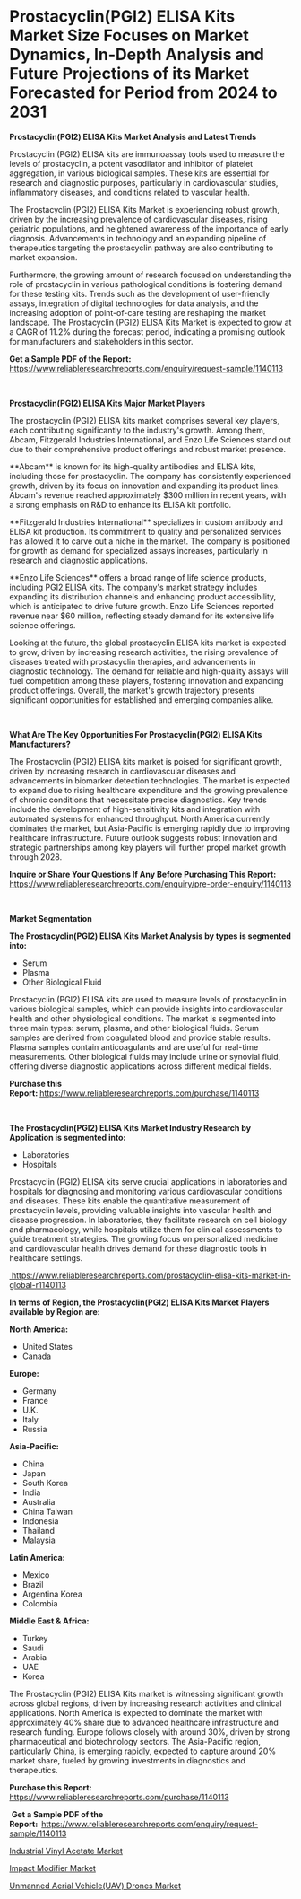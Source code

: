 <p><h1>Prostacyclin(PGI2) ELISA Kits Market Size Focuses on Market Dynamics, In-Depth Analysis and Future Projections of its Market Forecasted for Period from 2024 to 2031</h1></p><p><strong>Prostacyclin(PGI2) ELISA Kits Market Analysis and Latest Trends</strong></p>
<p><p>Prostacyclin (PGI2) ELISA kits are immunoassay tools used to measure the levels of prostacyclin, a potent vasodilator and inhibitor of platelet aggregation, in various biological samples. These kits are essential for research and diagnostic purposes, particularly in cardiovascular studies, inflammatory diseases, and conditions related to vascular health.</p><p>The Prostacyclin (PGI2) ELISA Kits Market is experiencing robust growth, driven by the increasing prevalence of cardiovascular diseases, rising geriatric populations, and heightened awareness of the importance of early diagnosis. Advancements in technology and an expanding pipeline of therapeutics targeting the prostacyclin pathway are also contributing to market expansion. </p><p>Furthermore, the growing amount of research focused on understanding the role of prostacyclin in various pathological conditions is fostering demand for these testing kits. Trends such as the development of user-friendly assays, integration of digital technologies for data analysis, and the increasing adoption of point-of-care testing are reshaping the market landscape. The Prostacyclin (PGI2) ELISA Kits Market is expected to grow at a CAGR of 11.2% during the forecast period, indicating a promising outlook for manufacturers and stakeholders in this sector.</p></p>
<p><strong>Get a Sample PDF of the Report:&nbsp;</strong> <a href="https://www.reliableresearchreports.com/enquiry/request-sample/1140113?utm_campaign=11&utm_medium=2&utm_source=Github&utm_content=ia&utm_term=28122024&utm_id=prostacyclinpgi2-elisa-kits">https://www.reliableresearchreports.com/enquiry/request-sample/1140113</a></p>
<p>&nbsp;</p>
<p><strong>Prostacyclin(PGI2) ELISA Kits Major Market Players</strong></p>
<p><p>The prostacyclin (PGI2) ELISA kits market comprises several key players, each contributing significantly to the industry's growth. Among them, Abcam, Fitzgerald Industries International, and Enzo Life Sciences stand out due to their comprehensive product offerings and robust market presence.</p><p>**Abcam** is known for its high-quality antibodies and ELISA kits, including those for prostacyclin. The company has consistently experienced growth, driven by its focus on innovation and expanding its product lines. Abcam's revenue reached approximately $300 million in recent years, with a strong emphasis on R&D to enhance its ELISA kit portfolio.</p><p>**Fitzgerald Industries International** specializes in custom antibody and ELISA kit production. Its commitment to quality and personalized services has allowed it to carve out a niche in the market. The company is positioned for growth as demand for specialized assays increases, particularly in research and diagnostic applications.</p><p>**Enzo Life Sciences** offers a broad range of life science products, including PGI2 ELISA kits. The company's market strategy includes expanding its distribution channels and enhancing product accessibility, which is anticipated to drive future growth. Enzo Life Sciences reported revenue near $60 million, reflecting steady demand for its extensive life science offerings.</p><p>Looking at the future, the global prostacyclin ELISA kits market is expected to grow, driven by increasing research activities, the rising prevalence of diseases treated with prostacyclin therapies, and advancements in diagnostic technology. The demand for reliable and high-quality assays will fuel competition among these players, fostering innovation and expanding product offerings. Overall, the market's growth trajectory presents significant opportunities for established and emerging companies alike.</p></p>
<p>&nbsp;</p>
<p><strong>What Are The Key Opportunities For Prostacyclin(PGI2) ELISA Kits Manufacturers?</strong></p>
<p><p>The Prostacyclin (PGI2) ELISA kits market is poised for significant growth, driven by increasing research in cardiovascular diseases and advancements in biomarker detection technologies. The market is expected to expand due to rising healthcare expenditure and the growing prevalence of chronic conditions that necessitate precise diagnostics. Key trends include the development of high-sensitivity kits and integration with automated systems for enhanced throughput. North America currently dominates the market, but Asia-Pacific is emerging rapidly due to improving healthcare infrastructure. Future outlook suggests robust innovation and strategic partnerships among key players will further propel market growth through 2028.</p></p>
<p><strong>Inquire or Share Your Questions If Any Before Purchasing This Report:</strong> <a href="https://www.reliableresearchreports.com/enquiry/pre-order-enquiry/1140113?utm_campaign=11&utm_medium=2&utm_source=Github&utm_content=ia&utm_term=28122024&utm_id=prostacyclinpgi2-elisa-kits">https://www.reliableresearchreports.com/enquiry/pre-order-enquiry/1140113</a></p>
<p>&nbsp;</p>
<p><strong>Market Segmentation</strong></p>
<p><strong>The Prostacyclin(PGI2) ELISA Kits Market Analysis by types is segmented into:</strong></p>
<p><ul><li>Serum</li><li>Plasma</li><li>Other Biological Fluid</li></ul></p>
<p><p>Prostacyclin (PGI2) ELISA kits are used to measure levels of prostacyclin in various biological samples, which can provide insights into cardiovascular health and other physiological conditions. The market is segmented into three main types: serum, plasma, and other biological fluids. Serum samples are derived from coagulated blood and provide stable results. Plasma samples contain anticoagulants and are useful for real-time measurements. Other biological fluids may include urine or synovial fluid, offering diverse diagnostic applications across different medical fields.</p></p>
<p><strong>Purchase this Report:&nbsp;</strong><a href="https://www.reliableresearchreports.com/purchase/1140113?utm_campaign=11&utm_medium=2&utm_source=Github&utm_content=ia&utm_term=28122024&utm_id=prostacyclinpgi2-elisa-kits">https://www.reliableresearchreports.com/purchase/1140113</a></p>
<p>&nbsp;</p>
<p><strong>The Prostacyclin(PGI2) ELISA Kits Market Industry Research by Application is segmented into:</strong></p>
<p><ul><li>Laboratories</li><li>Hospitals</li></ul></p>
<p><p>Prostacyclin (PGI2) ELISA kits serve crucial applications in laboratories and hospitals for diagnosing and monitoring various cardiovascular conditions and diseases. These kits enable the quantitative measurement of prostacyclin levels, providing valuable insights into vascular health and disease progression. In laboratories, they facilitate research on cell biology and pharmacology, while hospitals utilize them for clinical assessments to guide treatment strategies. The growing focus on personalized medicine and cardiovascular health drives demand for these diagnostic tools in healthcare settings.</p></p>
<p><a href="https://www.reliableresearchreports.com/prostacyclin-elisa-kits-market-in-global-r1140113?utm_campaign=11&utm_medium=2&utm_source=Github&utm_content=ia&utm_term=28122024&utm_id=prostacyclinpgi2-elisa-kits">&nbsp;https://www.reliableresearchreports.com/prostacyclin-elisa-kits-market-in-global-r1140113</a></p>
<p><strong>In terms of Region, the Prostacyclin(PGI2) ELISA Kits Market Players available by Region are:</strong></p>
<p>
    <p> <strong> North America: </strong>
        <ul>
            <li>United States</li>
            <li>Canada</li>
        </ul>
        </p> 
    <p> <strong> Europe: </strong>
        <ul>
            <li>Germany</li>
            <li>France</li>
            <li>U.K.</li>
            <li>Italy</li>
            <li>Russia</li>
        </ul>
        </p> 
    <p> <strong> Asia-Pacific: </strong>
        <ul>
            <li>China</li>
            <li>Japan</li>
            <li>South Korea</li>
            <li>India</li>
            <li>Australia</li>
            <li>China Taiwan</li>
            <li>Indonesia</li>
            <li>Thailand</li>
            <li>Malaysia</li>
        </ul>
        </p> 
    <p> <strong> Latin America: </strong>
        <ul>
            <li>Mexico</li>
            <li>Brazil</li>
            <li>Argentina Korea</li>
            <li>Colombia</li>
        </ul>
        </p> 
    <p> <strong> Middle East & Africa: </strong>
        <ul>
            <li>Turkey</li>
            <li>Saudi</li>
            <li>Arabia</li>
            <li>UAE</li>
            <li>Korea</li>
        </ul>
    </p>
    </p>
<p><p>The Prostacyclin (PGI2) ELISA Kits market is witnessing significant growth across global regions, driven by increasing research activities and clinical applications. North America is expected to dominate the market with approximately 40% share due to advanced healthcare infrastructure and research funding. Europe follows closely with around 30%, driven by strong pharmaceutical and biotechnology sectors. The Asia-Pacific region, particularly China, is emerging rapidly, expected to capture around 20% market share, fueled by growing investments in diagnostics and therapeutics.</p></p>
<p><strong>Purchase this Report: </strong><a href="https://www.reliableresearchreports.com/purchase/1140113?utm_campaign=11&utm_medium=2&utm_source=Github&utm_content=ia&utm_term=28122024&utm_id=prostacyclinpgi2-elisa-kits">https://www.reliableresearchreports.com/purchase/1140113</a></p>
<p>&nbsp;<strong>Get a Sample PDF of the Report:&nbsp;&nbsp;</strong><a href="https://www.reliableresearchreports.com/enquiry/request-sample/1140113?utm_campaign=11&utm_medium=2&utm_source=Github&utm_content=ia&utm_term=28122024&utm_id=prostacyclinpgi2-elisa-kits">https://www.reliableresearchreports.com/enquiry/request-sample/1140113</a></p>
<p><strong></strong></p>
<p><p><a href="https://github.com/gukenneth26571/Market-Research-Report-List-1/blob/main/industrial-vinyl-acetate-market.md?utm_campaign=11&utm_medium=2&utm_source=Github&utm_content=ia&utm_term=28122024&utm_id=prostacyclinpgi2-elisa-kits">Industrial Vinyl Acetate Market</a></p><p><a href="https://github.com/triattwood9919/Market-Research-Report-List-1/blob/main/impact-modifier-market.md?utm_campaign=11&utm_medium=2&utm_source=Github&utm_content=ia&utm_term=28122024&utm_id=prostacyclinpgi2-elisa-kits">Impact Modifier Market</a></p><p><a href="https://github.com/stillsfloria19981/Market-Research-Report-List-1/blob/main/unmanned-aerial-vehicleuav-drones-market.md?utm_campaign=11&utm_medium=2&utm_source=Github&utm_content=ia&utm_term=28122024&utm_id=prostacyclinpgi2-elisa-kits">Unmanned Aerial Vehicle(UAV) Drones Market</a></p></p>